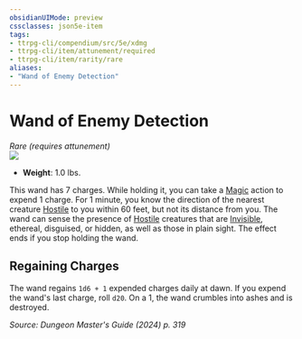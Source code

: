 ```yaml
---
obsidianUIMode: preview
cssclasses: json5e-item
tags:
- ttrpg-cli/compendium/src/5e/xdmg
- ttrpg-cli/item/attunement/required
- ttrpg-cli/item/rarity/rare
aliases: 
- "Wand of Enemy Detection"
---
```

# Wand of Enemy Detection
*Rare (requires attunement)*  
![](2-Mechanics/CLI/items/img/wand-of-enemy-detection.webp#right)

- **Weight**: 1.0 lbs.

This wand has 7 charges. While holding it, you can take a [Magic](2-Mechanics/CLI/rules/actions.md#Magic) action to expend 1 charge. For 1 minute, you know the direction of the nearest creature [Hostile](2-Mechanics/CLI/rules/variant-rules/hostile-attitude-xphb.md) to you within 60 feet, but not its distance from you. The wand can sense the presence of [Hostile](2-Mechanics/CLI/rules/variant-rules/hostile-attitude-xphb.md) creatures that are [Invisible](2-Mechanics/CLI/rules/conditions.md#Invisible), ethereal, disguised, or hidden, as well as those in plain sight. The effect ends if you stop holding the wand.

## Regaining Charges

The wand regains `1d6 + 1` expended charges daily at dawn. If you expend the wand's last charge, roll `d20`. On a 1, the wand crumbles into ashes and is destroyed.

*Source: Dungeon Master's Guide (2024) p. 319*